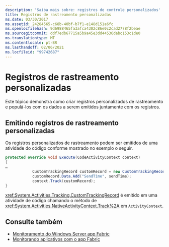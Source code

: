 ```yaml
---
description: 'Saiba mais sobre: registros de controle personalizados'
title: Registros de rastreamento personalizadas
ms.date: 03/30/2017
ms.assetid: 24284565-c68b-40bf-b7f1-e148d151a6fc
ms.openlocfilehash: 9d6988465fa3afca4302c86e0c2cad2778f2beae
ms.sourcegitcommit: ddf7edb67715a5b9a45e3dd44536dabc153c1de0
ms.translationtype: MT
ms.contentlocale: pt-BR
ms.lasthandoff: 02/06/2021
ms.locfileid: "99742687"
---
```

# <a name="custom-tracking-records"></a>Registros de rastreamento personalizadas

Este tópico demonstra como criar registros personalizados de rastreamento e populá-los com os dados a serem emitidos juntamente com os registros.

## <a name="emitting-custom-tracking-records"></a>Emitindo registros de rastreamento personalizadas

Os registros personalizados de rastreamento podem ser emitidos de uma atividade do código conforme mostrado no exemplo o seguir.

```csharp
protected override void Execute(CodeActivityContext context)
{
…
            CustomTrackingRecord customRecord = new CustomTrackingRecord("CustomEmailSentEvent");
            customRecord.Data.Add("SendTime", sendTime);
            context.Track(customRecord);
}
```

<xref:System.Activities.Tracking.CustomTrackingRecord> é emitido em uma atividade de código chamando o método de <xref:System.Activities.NativeActivityContext.Track%2A> em `ActivityContext`.

## <a name="see-also"></a>Consulte também

- [Monitoramento do Windows Server app Fabric](/previous-versions/appfabric/ee677251(v=azure.10))
- [Monitorando aplicativos com o app Fabric](/previous-versions/appfabric/ee677276(v=azure.10))
